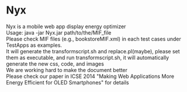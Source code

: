 # Nyx
Nyx is a mobile web app display energy optimizer<br />
Usage: java -jar Nyx.jar path/to/the/MIF_file<br />
Please check MIF files (e.g., bookstoreMIF.xml) in each test cases under TestApps as examples.<br />
It will generate the transformscript.sh and replace.pl(maybe), please set them as executable, and run transformscript.sh, it will automatically generate the new css, code, and images <br/>
We are working hard to make the document better<br />
Please check our paper in ICSE 2014 "Making Web Applications More Energy Efficient for OLED Smartphones" for details
